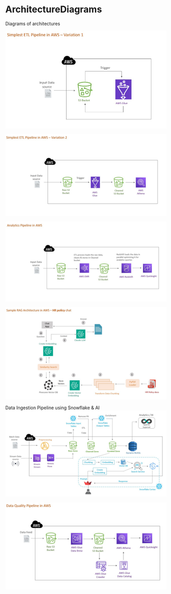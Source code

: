 # ArchitectureDiagrams
 Diagrams of architectures

![Alt text](AWS_ETLPipeline_variation1.jpeg)

![Alt text](AWS_ETLPipeline_variation2.jpeg)

![Alt text](AnalyticsPipeline.jpeg)

![Alt text](RAG_in_AWS.jpeg)

Data Ingestion Pipeline using Snowflake & AI
![Alt text](DataIngestionPipeline_SnowflakeAndAI.jpeg)

![Alt text](DataQualityPipeline.jpeg)

